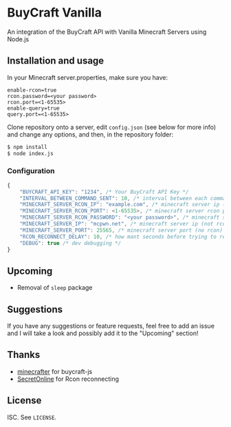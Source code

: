 # BuyCraft Vanilla
An integration of the BuyCraft API with Vanilla Minecraft Servers using Node.js

## Installation and usage

In your Minecraft server.properties, make sure you have:
```
enable-rcon=true
rcon.password=<your password>
rcon.port=<1-65535>
enable-query=true
query.port=<1-65535>
```

Clone repository onto a server, edit ```config.json``` (see below for more info) and change any options, and then, in the repository folder:
```sh
$ npm install
$ node index.js
```

### Configuration
```js
{
    "BUYCRAFT_API_KEY": "1234", /* Your BuyCraft API Key */
    "INTERVAL_BETWEEN_COMMAND_SENT": 10, /* interval between each command is sent to server */
    "MINECRAFT_SERVER_RCON_IP": "example.com", /* minecraft server ip (make sure you have enabled rcon) */
    "MINECRAFT_SERVER_RCON_PORT": <1-65535>, /* minecraft server rcon port */
    "MINECRAFT_SERVER_RCON_PASSWORD": "<your password>", /* minecraft server rcon password */
    "MINECRAFT_SERVER_IP": "mcpwn.net", /* minecraft server ip (not rcon) */
    "MINECRAFT_SERVER_PORT": 25565, /* minecraft server port (no rcon) */
    "RCON_RECONNECT_DELAY": 10, /* how mant seconds before trying to reconnect to rcon */
    "DEBUG": true /* dev debugging */
}
```

## Upcoming
* Removal of `sleep` package

## Suggestions
If you have any suggestions or feature requests, feel free to add an issue and I will take a look and possibly add it to the "Upcoming" section!

## Thanks
* [minecrafter](https://github.com/minecrafter) for buycraft-js
* [SecretOnline](https://github.com/secretonline) for Rcon reconnecting

## License

ISC. See `LICENSE`.
